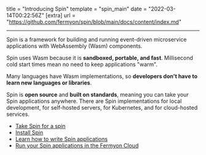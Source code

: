 title = "Introducing Spin"
template = "spin_main"
date = "2022-03-14T00:22:56Z"
[extra]
url = "https://github.com/fermyon/spin/blob/main/docs/content/index.md"

---

Spin is a framework for building and running event-driven microservice applications with WebAssembly (Wasm) components.

Spin uses Wasm because it is **sandboxed, portable, and fast**.  Millisecond cold start times mean no need to keep applications "warm".

Many languages have Wasm implementations, so **developers don't have to learn new languages or libraries**.

Spin is **open source** and **built on standards**, meaning you can take your Spin applications anywhere.  There are Spin implementations for local development, for self-hosted servers, for Kubernetes, and for cloud-hosted services.

- [Take Spin for a spin](quickstart)
- [Install Spin](install)
- [Learn how to write Spin applications](configuration)
- [Run your Spin applications in the Fermyon Cloud](/cloud/index)
